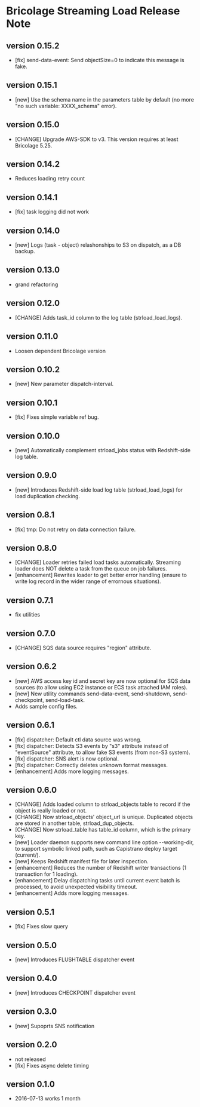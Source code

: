# Bricolage Streaming Load Release Note

## version 0.15.2

- [fix] send-data-event: Send objectSize=0 to indicate this message is fake.

## version 0.15.1

- [new] Use the schema name in the parameters table by default (no more "no such variable: XXXX_schema" error).

## version 0.15.0

- [CHANGE] Upgrade AWS-SDK to v3.  This version requires at least Bricolage 5.25.

## version 0.14.2

- Reduces loading retry count

## version 0.14.1

- [fix] task logging did not work

## version 0.14.0

- [new] Logs (task - object) relashonships to S3 on dispatch, as a DB backup.

## version 0.13.0

- grand refactoring

## version 0.12.0

- [CHANGE] Adds task_id column to the log table (strload_load_logs).

## version 0.11.0

- Loosen dependent Bricolage version

## version 0.10.2

- [new] New parameter dispatch-interval.

## version 0.10.1

- [fix] Fixes simple variable ref bug.

## version 0.10.0

- [new] Automatically complement strload_jobs status with Redshift-side log table.

## version 0.9.0

- [new] Introduces Redshift-side load log table (strload_load_logs) for load duplication checking.

## version 0.8.1

- [fix] tmp: Do not retry on data connection failure.

## version 0.8.0

- [CHANGE] Loader retries failed load tasks automatically.  Streaming loader does NOT delete a task from the queue on job failures.
- [enhancement] Rewrites loader to get better error handling (ensure to write log record in the wider range of errornous situations).

## version 0.7.1

- fix utilities

## version 0.7.0

- [CHANGE] SQS data source requires "region" attribute.

## version 0.6.2

- [new] AWS access key id and secret key are now optional for SQS data sources (to allow using EC2 instance or ECS task attached IAM roles).
- [new] New utility commands send-data-event, send-shutdown, send-checkpoint, send-load-task.
- Adds sample config files.

## version 0.6.1

- [fix] dispatcher: Default ctl data source was wrong.
- [fix] dispatcher: Detects S3 events by "s3" attribute instead of "eventSource" attribute, to allow fake S3 events (from non-S3 system).
- [fix] dispatcher: SNS alert is now optional.
- [fix] dispatcher: Correctly deletes unknown format messages.
- [enhancement] Adds more logging messages.

## version 0.6.0

- [CHANGE] Adds loaded column to strload_objects table to record if the object is really loaded or not.
- [CHANGE] Now strload_objects' object_url is unique.  Duplicated objects are stored in another table, strload_dup_objects.
- [CHANGE] Now strload_table has table_id column, which is the primary key.
- [new] Loader daemon supports new command line option --working-dir, to support symbolic linked path, such as Capistrano deploy target (current/).
- [new] Keeps Redshift manifest file for later inspection.
- [enhancement] Reduces the number of Redshift writer transactions (1 transaction for 1 loading).
- [enhancement] Delay dispatching tasks until current event batch is processed, to avoid unexpected visibility timeout.
- [enhancement] Adds more logging messages.

## version 0.5.1

- [fix] Fixes slow query

## version 0.5.0

- [new] Introduces FLUSHTABLE dispatcher event

## version 0.4.0

- [new] Introduces CHECKPOINT dispatcher event

## version 0.3.0

- [new] Supoprts SNS notification

## version 0.2.0

- not released
- [fix] Fixes async delete timing

## version 0.1.0

- 2016-07-13 works 1 month
